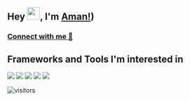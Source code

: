 ## Hey <img src="https://github.com/TheDudeThatCode/TheDudeThatCode/blob/master/Assets/Hi.gif" width="29">, I'm [Aman!](https://www.linkedin.com/in/amankumar-gupta/))
<!-- <h3 align="center">A Student from India</h3> -->

### [Connect with me 💬](https://www.linkedin.com/in/amankumar-gupta/)

## Frameworks and Tools I'm interested in
![](https://img.shields.io/badge/Angular-DD0031?style=for-the-badge&logo=angular&logoColor=white) ![](https://img.shields.io/badge/Bootstrap-563D7C?style=for-the-badge&logo=bootstrap&logoColor=white) ![](https://img.shields.io/badge/Spring-6AAD3D?style=for-the-badge&logo=spring&logoColor=white) ![](https://img.shields.io/badge/Java-FFFFFF?style=for-the-badge&logo=java&logoColor=red) ![](https://img.shields.io/badge/oracle-ed1c24?style=for-the-badge&logo=oracle&logoColor=white)

![visitors](https://visitor-badge.laobi.icu/badge?page_id=amancsc8.amancsc8)
